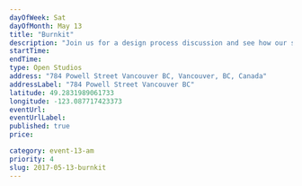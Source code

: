 ```yaml
---
dayOfWeek: Sat
dayOfMonth: May 13
title: "Burnkit"
description: "Join us for a design process discussion and see how our space is setup to foster creative development. We'll have work samples to review, refreshments on hand, and even few jokes. "
startTime: 
endTime: 
type: Open Studios
address: "784 Powell Street Vancouver BC, Vancouver, BC, Canada"
addressLabel: "784 Powell Street Vancouver BC"
latitude: 49.2831989061733
longitude: -123.087717423373
eventUrl: 
eventUrlLabel: 
published: true
price: 

category: event-13-am
priority: 4
slug: 2017-05-13-burnkit
---
```

